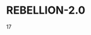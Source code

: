 # REBELLION-2.0                                                                                                          

17
